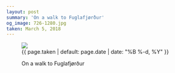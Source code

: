 ```yaml
---
layout: post
summary: 'On a walk to Fuglafjørður'
og_image: 726-1280.jpg
taken: March 5, 2018
---
```


<figure class="post">
<img sizes="(min-width: 700px) 50vw, calc(100vw - 2rem)" src="{{ site.assets_url }}/726-640.jpg" srcset="{{ site.assets_url }}/726-320.jpg 320w, {{ site.assets_url }}/726-640.jpg 640w, {{ site.assets_url }}/726-960.jpg 960w, {{ site.assets_url }}/726-1280.jpg 1280w"/>
<figcaption>
<time>{{ page.taken | default: page.date | date: "%B %-d, %Y" }}</time>
<p>On a walk to Fuglafjørður</p>
</figcaption>
</figure>
